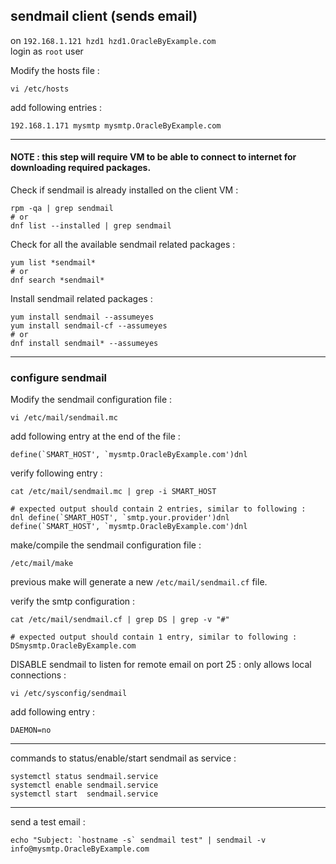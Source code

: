 ## sendmail client (sends email)

on ` 192.168.1.121 hzd1 hzd1.OracleByExample.com ` <br>
login as ` root ` user

Modify the hosts file :
```
vi /etc/hosts
```

add following entries :
```
192.168.1.171 mysmtp mysmtp.OracleByExample.com
```

---

#### NOTE : this step will require VM to be able to connect to internet for downloading required packages.

Check if sendmail is already installed on the client VM :
```
rpm -qa | grep sendmail
# or
dnf list --installed | grep sendmail
```

Check for all the available sendmail related packages :
```
yum list *sendmail*
# or
dnf search *sendmail*
```

Install sendmail related packages :
```
yum install sendmail --assumeyes
yum install sendmail-cf --assumeyes
# or
dnf install sendmail* --assumeyes
```

---

### configure sendmail

Modify the sendmail configuration file :
```
vi /etc/mail/sendmail.mc
```

add following entry at the end of the file :
```
define(`SMART_HOST', `mysmtp.OracleByExample.com')dnl
```

verify following entry :
```
cat /etc/mail/sendmail.mc | grep -i SMART_HOST

# expected output should contain 2 entries, similar to following :
dnl define(`SMART_HOST', `smtp.your.provider')dnl
define(`SMART_HOST', `mysmtp.OracleByExample.com')dnl
```

make/compile the sendmail configuration file :
```
/etc/mail/make
```

previous make will generate a new ` /etc/mail/sendmail.cf ` file.

verify the smtp configuration :
```
cat /etc/mail/sendmail.cf | grep DS | grep -v "#"

# expected output should contain 1 entry, similar to following :
DSmysmtp.OracleByExample.com
```

DISABLE sendmail to listen for remote email on port 25 : only allows local connections :
```
vi /etc/sysconfig/sendmail
```

add following entry :
```
DAEMON=no
```

---

commands to status/enable/start sendmail as service :
```
systemctl status sendmail.service
systemctl enable sendmail.service
systemctl start  sendmail.service
```

---

send a test email :
```
echo "Subject: `hostname -s` sendmail test" | sendmail -v info@mysmtp.OracleByExample.com
```

